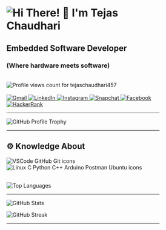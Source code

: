 <!DOCTYPE html>
<html lang="en">
<head>
<meta charset="UTF-8" />
<meta name="viewport" content="width=device-width, initial-scale=1" />
<title>Tejas Chaudhari - Embedded Software Developer</title>
<style>
  /* Box sizing for all */
  *, *::before, *::after {
    box-sizing: border-box;
  }

  body {
    margin: 0;
    background: #f5f5f5; /* Light grey background */
    font-family: Arial, sans-serif;
  }

  /* Outer container with border and padding */
  .outer-container {
    max-width: 800px;
    margin: 40px auto;
    padding: 30px 40px; /* equal left/right padding */
    border: 3px solid #000000;
    border-radius: 12px;
    box-shadow: 0 0 15px rgba(14, 117, 182, 0.3);
    background-color: #fbf6f6;
    overflow-x: hidden;
    animation: fadeSlideUp 0.8s ease forwards;
    opacity: 0;
    transform: translateY(20px);
  }

  /* Animation: fade in + slide up */
  @keyframes fadeSlideUp {
    to {
      opacity: 1;
      transform: translateY(0);
    }
  }

  /* Center alignment utility */
  .center {
    text-align: center;
  }

  /* Make all images responsive with equal horizontal margin */
  .outer-container img {
    max-width: 100%;
    height: auto;
    display: block;
    margin-left: auto;
    margin-right: auto;
  }

  /* Profile views container */
  .profile-views {
    display: flex;
    justify-content: center;
    align-items: center;
    padding: 6px 12px;
    border-radius: 8px;
    transition: background-color 0.3s ease, box-shadow 0.3s ease;
    cursor: pointer;
    margin-bottom: 20px;
    margin-left: auto;
    margin-right: auto;
    max-width: fit-content;
  }

  .profile-views:hover {
    background-color: #0e75b6;
    box-shadow: 0 0 12px #0e75b6;
  }

  /* Contact badges container */
  .contact-badges a {
    margin: 0 8px;
    display: inline-block;
    transition: transform 0.3s ease, box-shadow 0.3s ease;
    border-radius: 8px;
    cursor: pointer;
  }

  .contact-badges a:hover {
    transform: scale(1.1);
    box-shadow: 0 0 12px #0e75b6;
    filter: brightness(1.1);
    border-radius: 12px;
  }

  /* Horizontal rule styling */
  hr {
    border: none;
    border-top: 1px solid #ddd;
    margin: 40px 0;
  }
</style>
</head>
<body>

<div class="outer-container">

  <h1 class="center">
    <img
      src="https://readme-typing-svg.herokuapp.com/?font=Righteous&size=35&center=true&vCenter=true&width=500&height=70&duration=4000&lines=Hi+There!+%F0%9F%91%8B;+I'm+Tejas+Chaudhari"
      alt="Hi There! 👋 I'm Tejas Chaudhari"
    >
  </h1>

  <h2 class="center">Embedded Software Developer</h2>
  <h3 class="center">(Where hardware meets software)</h3>

  <br />

  <!-- Profile views -->
  <div class="profile-views" title="Profile Views">
    <img src="https://komarev.com/ghpvc/?username=tejaschaudhari457&label=Profile%20views&color=0e75b6&style=flat"
      alt="Profile views count for tejaschaudhari457" />
  </div>

  <br />

  <!-- Contact badges horizontal -->
  <div class="contact-badges center" title="Contact & Social Links">
    <a href="mailto:tejaschaudhari457@gmail.com" target="_blank" aria-label="Email">
      <img src="https://img.shields.io/badge/Gmail-333333?style=for-the-badge&logo=gmail&logoColor=red" alt="Gmail" />
    </a>
    <a href="https://www.linkedin.com/in/tejaschaudhari457/" target="_blank" aria-label="LinkedIn">
      <img src="https://img.shields.io/badge/LinkedIn-0A66C2?style=for-the-badge&logo=linkedin&logoColor=white" alt="LinkedIn" />
    </a>
    <a href="https://www.instagram.com/tejaschaudhary____/" target="_blank" aria-label="Instagram">
      <img src="https://img.shields.io/badge/Instagram-E4405F?style=for-the-badge&logo=instagram&logoColor=white" alt="Instagram" />
    </a>
    <a href="https://www.snapchat.com/add/tejas_457" target="_blank" aria-label="Snapchat">
      <img src="https://img.shields.io/badge/Snapchat-FFFC00?style=for-the-badge&logo=snapchat&logoColor=black" alt="Snapchat" />
    </a>
    <a href="https://www.facebook.com/" target="_blank" aria-label="Facebook">
      <img src="https://img.shields.io/badge/Facebook-1877F2?style=for-the-badge&logo=facebook&logoColor=white" alt="Facebook" />
    </a>
    <a href="https://www.hackerrank.com/profile/tejaschaudhari41" target="_blank" aria-label="HackerRank">
      <img src="https://img.shields.io/badge/HackerRank-00EA64?style=for-the-badge&logo=hackerrank&logoColor=white" alt="HackerRank" />
    </a>
  </div>

  <hr>

  <!-- GitHub Trophy centered -->
  <div class="center">
    <img src="https://github-profile-trophy.vercel.app/?username=tejaschaudhari457" alt="GitHub Profile Trophy" />
  </div>

  <hr>

  <h2 class="center">⚙️ Knowledge About</h2>
  <div class="center">
    <img src="https://skillicons.dev/icons?i=vscode,github,git" alt="VSCode GitHub Git icons" />
    <img src="https://skillicons.dev/icons?i=linux,c,python,cpp,arduino,postman,ubuntu" alt="Linux C Python C++ Arduino Postman Ubuntu icons" />
  </div>

  <br />

  <!-- Top Languages -->
  <p class="center">
    <img src="https://github-readme-stats.vercel.app/api/top-langs/?username=tejaschaudhari457&layout=compact&theme=default" alt="Top Languages" />
  </p>

  <hr>

  <!-- Total Contributions and GitHub Stats -->
  <p class="center">
    <img src="https://github-readme-stats.vercel.app/api?username=tejaschaudhari457&show_icons=true&theme=default&hide_title=false" alt="GitHub Stats" />
  </p>

  <!-- GitHub Streak -->
  <p class="center">
    <img src="https://github-readme-streak-stats.herokuapp.com/?user=tejaschaudhari457&theme=default" alt="GitHub Streak" />
  </p>

  <hr>

</div>

</body>
</html>
